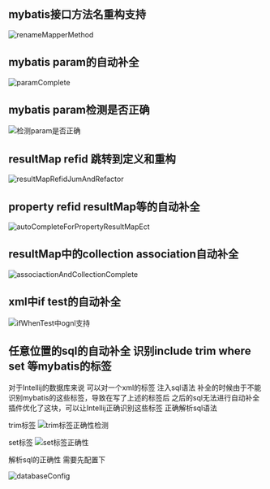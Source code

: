 ## mybatis接口方法名重构支持
![renameMapperMethod](https://raw.githubusercontent.com/gejun123456/MyBatisCodeHelper-Pro/master/screenshots/renameMapperMethod.gif)

## mybatis param的自动补全
![paramComplete](https://raw.githubusercontent.com/gejun123456/MyBatisCodeHelper-Pro/master/screenshots/paramComplete.gif)

## mybatis param检测是否正确

![检测param是否正确](https://raw.githubusercontent.com/gejun123456/MyBatisCodeHelper-Pro/master/screenshots/检测param是否正确.gif)

## resultMap refid 跳转到定义和重构
![resultMapRefidJumAndRefactor](https://raw.githubusercontent.com/gejun123456/MyBatisCodeHelper-Pro/master/screenshots/resultMapRefidJumAndRefactor.gif)

## property refid resultMap等的自动补全
![autoCompleteForPropertyResultMapEct](https://raw.githubusercontent.com/gejun123456/MyBatisCodeHelper-Pro/master/screenshots/autoCompleteForPropertyResultMapEct.gif)

## resultMap中的collection association自动补全

![associactionAndCollectionComplete](https://raw.githubusercontent.com/gejun123456/MyBatisCodeHelper-Pro/master/screenshots/associationAndCollectionCouldAutoComplete.gif)

## xml中if test的自动补全
![ifWhenTest中ognl支持](https://raw.githubusercontent.com/gejun123456/MyBatisCodeHelper-Pro/master/screenshots/ifWhenTest中ognl支持.gif)

## 任意位置的sql的自动补全 识别include trim where set 等mybatis的标签

对于Intellij的数据库来说 可以对一个xml的标签 注入sql语法
补全的时候由于不能识别mybatis的这些标签，导致在写了上述的标签后 之后的sql无法进行自动补全
插件优化了这块，可以让Intellij正确识别这些标签 正确解析sql语法

trim标签
![trim标签正确性检测](https://raw.githubusercontent.com/gejun123456/MyBatisCodeHelper-Pro/master/screenshots/trim标签正确性检测.gif)

set标签
![set标签正确性](https://raw.githubusercontent.com/gejun123456/MyBatisCodeHelper-Pro/master/screenshots/set标签正确性.gif)

解析sql的正确性 需要先配置下

![databaseConfig](https://raw.githubusercontent.com/gejun123456/MyBatisCodeHelper-Pro/master/screenshots/configDatabase.png)






